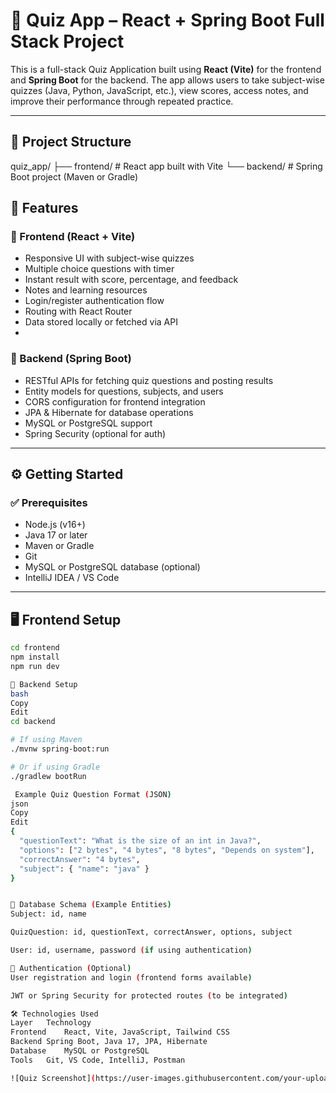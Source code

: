 # 🧠 Quiz App – React + Spring Boot Full Stack Project

This is a full-stack Quiz Application built using **React (Vite)** for the frontend and **Spring Boot** for the backend. The app allows users to take subject-wise quizzes (Java, Python, JavaScript, etc.), view scores, access notes, and improve their performance through repeated practice.

---

## 📁 Project Structure

quiz_app/
├── frontend/ # React app built with Vite
└── backend/ # Spring Boot project (Maven or Gradle)

## 🚀 Features

### 🔹 Frontend (React + Vite)
- Responsive UI with subject-wise quizzes
- Multiple choice questions with timer
- Instant result with score, percentage, and feedback
- Notes and learning resources
- Login/register authentication flow
- Routing with React Router
- Data stored locally or fetched via API
- 

### 🔹 Backend (Spring Boot)
- RESTful APIs for fetching quiz questions and posting results
- Entity models for questions, subjects, and users
- CORS configuration for frontend integration
- JPA & Hibernate for database operations
- MySQL or PostgreSQL support
- Spring Security (optional for auth)

---

## ⚙️ Getting Started

### ✅ Prerequisites

- Node.js (v16+)
- Java 17 or later
- Maven or Gradle
- Git
- MySQL or PostgreSQL database (optional)
- IntelliJ IDEA / VS Code

---

## 🖥️ Frontend Setup

```bash
cd frontend
npm install
npm run dev

🔧 Backend Setup
bash
Copy
Edit
cd backend

# If using Maven
./mvnw spring-boot:run

# Or if using Gradle
./gradlew bootRun

 Example Quiz Question Format (JSON)
json
Copy
Edit
{
  "questionText": "What is the size of an int in Java?",
  "options": ["2 bytes", "4 bytes", "8 bytes", "Depends on system"],
  "correctAnswer": "4 bytes",
  "subject": { "name": "java" }
}


💾 Database Schema (Example Entities)
Subject: id, name

QuizQuestion: id, questionText, correctAnswer, options, subject

User: id, username, password (if using authentication)

🔐 Authentication (Optional)
User registration and login (frontend forms available)

JWT or Spring Security for protected routes (to be integrated)

🛠️ Technologies Used
Layer	Technology
Frontend	React, Vite, JavaScript, Tailwind CSS
Backend	Spring Boot, Java 17, JPA, Hibernate
Database	MySQL or PostgreSQL
Tools	Git, VS Code, IntelliJ, Postman

![Quiz Screenshot](https://user-images.githubusercontent.com/your-uploaded-path/image.png)

